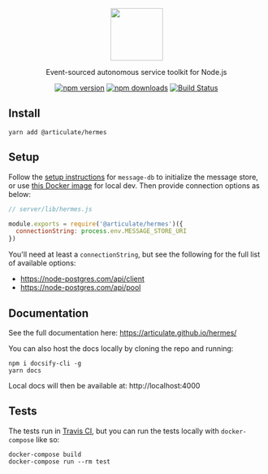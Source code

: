 <p align="center">
  <a href="#">
    <img height="103px" src="https://user-images.githubusercontent.com/888052/77281533-a7da7a80-6c9d-11ea-874c-66475fa89d53.png"/>
  </a>
</p>

<p align="center">
  Event-sourced autonomous service toolkit for Node.js
</p>
<p align="center">
  <a href="https://www.npmjs.com/package/@articulate/hermes"><img src="https://img.shields.io/npm/v/@articulate/hermes" alt="npm version" style="max-width:100%;"></a>
  <a href="https://www.npmjs.com/package/@articulate/hermes"><img src="https://img.shields.io/npm/dm/@articulate/hermes" alt="npm downloads" style="max-width:100%;"></a>
  <a href="https://travis-ci.org/articulate/hermes"><img src="https://travis-ci.org/articulate/hermes.svg?branch=master" alt="Build Status" style="max-width:100%;"></a>
</p>

## Install

```
yarn add @articulate/hermes
```

## Setup

Follow the [setup instructions](https://github.com/message-db/message-db) for `message-db` to initialize the message store, or use [this Docker image](https://hub.docker.com/r/ethangarofolo/message-db) for local dev.  Then provide connection options as below:

```js
// server/lib/hermes.js

module.exports = require('@articulate/hermes')({
  connectionString: process.env.MESSAGE_STORE_URI
})
```

You'll need at least a `connectionString`, but see the following for the full list of available options:
- https://node-postgres.com/api/client
- https://node-postgres.com/api/pool

## Documentation

See the full documentation here: https://articulate.github.io/hermes/

You can also host the docs locally by cloning the repo and running:

```
npm i docsify-cli -g
yarn docs
```

Local docs will then be available at: http://localhost:4000

## Tests

The tests run in [Travis CI](https://travis-ci.org/github/articulate/hermes), but you can run the tests locally with `docker-compose` like so:

```
docker-compose build
docker-compose run --rm test
```
